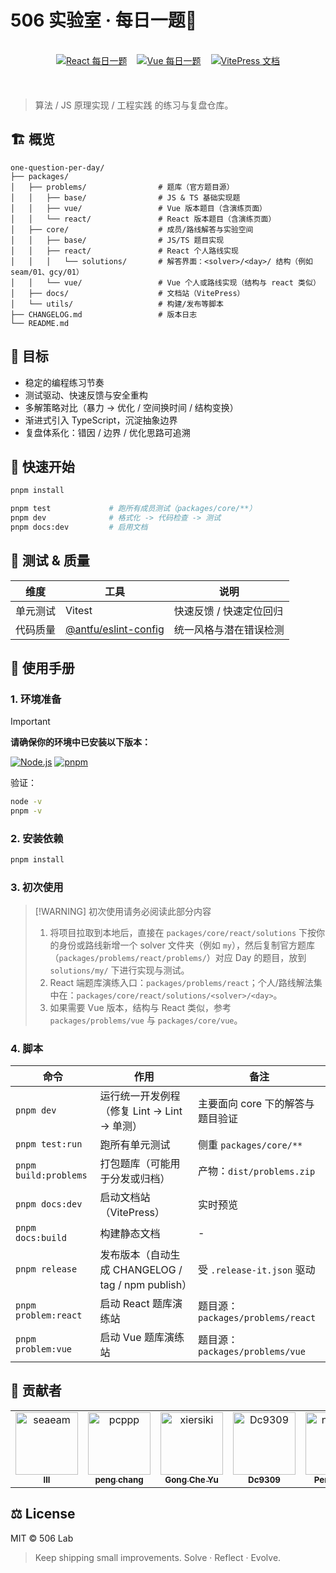 # 506 实验室 · 每日一题🚀

<br />

<div align="center">
  <div style="display: flex; justify-content: center; gap: 16px; margin-bottom: 20px;">
    <a href="https://one-question-per-day-react-problem.vercel.app/">
      <img src="https://img.shields.io/badge/React-每日一题-61DAFB?logo=react&logoColor=white&labelColor=61DAFB" alt="React 每日一题" />
    </a>
    <a href="https://one-question-per-day-vue-problem.vercel.app/">
      <img src="https://img.shields.io/badge/Vue-每日一题-42b883?logo=vue.js&logoColor=white&labelColor=42b883" alt="Vue 每日一题" />
    </a>
    <a href="https://506-fetl.github.io/one-question-per-day/">
      <img src="https://img.shields.io/badge/文档中心-5C73E7?logo=vitepress&labelColor=5C73E7&logoColor=white" alt="VitePress 文档" />
    </a>
  </div>
</div>

<br />

> 算法 / JS 原理实现 / 工程实践 的练习与复盘仓库。

## 🏗️ 概览

```
one-question-per-day/
├── packages/
│   ├── problems/                # 题库（官方题目源）
│   │   ├── base/                # JS & TS 基础实现题
│   │   ├── vue/                 # Vue 版本题目（含演练页面）
│   │   └── react/               # React 版本题目（含演练页面）
│   ├── core/                    # 成员/路线解答与实验空间
│   │   ├── base/                # JS/TS 题目实现
│   │   ├── react/               # React 个人路线实现
│   │   │   └── solutions/       # 解答界面：<solver>/<day>/ 结构（例如 seam/01、gcy/01）
│   │   └── vue/                 # Vue 个人或路线实现（结构与 react 类似）
│   ├── docs/                    # 文档站（VitePress）
│   └── utils/                   # 构建/发布等脚本
├── CHANGELOG.md                 # 版本日志
└── README.md
```

## 🥅 目标

- 稳定的编程练习节奏
- 测试驱动、快速反馈与安全重构
- 多解策略对比（暴力 → 优化 / 空间换时间 / 结构变换）
- 渐进式引入 TypeScript，沉淀抽象边界
- 复盘体系化：错因 / 边界 / 优化思路可追溯

## 🚀 快速开始

```bash
pnpm install

pnpm test             # 跑所有成员测试（packages/core/**）
pnpm dev              # 格式化 -> 代码检查 -> 测试
pnpm docs:dev         # 启用文档
```

## 🧪 测试 & 质量

| 维度     | 工具                                                           | 说明                    |
| -------- | -------------------------------------------------------------- | ----------------------- |
| 单元测试 | Vitest                                                         | 快速反馈 / 快速定位回归 |
| 代码质量 | [@antfu/eslint-config](https://github.com/antfu/eslint-config) | 统一风格与潜在错误检测  |

## 📘 使用手册

### 1. 环境准备

> [!IMPORTANT]
> **请确保你的环境中已安装以下版本：**
>
> [![Node.js](https://img.shields.io/badge/Node.js-%3E%3D22.19-339933?logo=node.js&logoColor=white)](https://nodejs.org/)
> [![pnpm](https://img.shields.io/badge/pnpm-%3E%3D10.15-F69220?logo=pnpm&logoColor=white)](https://pnpm.io/)

验证：

```bash
node -v
pnpm -v
```

### 2. 安装依赖

```bash
pnpm install
```

### 3. 初次使用

> [!WARNING] 初次使用请务必阅读此部分内容
>
> 1. 将项目拉取到本地后，直接在 `packages/core/react/solutions` 下按你的身份或路线新增一个 solver 文件夹（例如 `my`），然后复制官方题库（`packages/problems/react/problems/`）对应 Day 的题目，放到 `solutions/my/` 下进行实现与测试。
> 2. React 端题库演练入口：`packages/problems/react`；个人/路线解法集中在：`packages/core/react/solutions/<solver>/<day>`。
> 3. 如果需要 Vue 版本，结构与 React 类似，参考 `packages/problems/vue` 与 `packages/core/vue`。

### 4. 脚本

| 命令                  | 作用                                               | 备注                              |
| --------------------- | -------------------------------------------------- | --------------------------------- |
| `pnpm dev`            | 运行统一开发例程（修复 Lint -> Lint -> 单测）      | 主要面向 core 下的解答与题目验证  |
| `pnpm test:run`       | 跑所有单元测试                                     | 侧重 `packages/core/**`           |
| `pnpm build:problems` | 打包题库（可能用于分发或归档）                     | 产物：`dist/problems.zip`         |
| `pnpm docs:dev`       | 启动文档站（VitePress）                            | 实时预览                          |
| `pnpm docs:build`     | 构建静态文档                                       | -                                 |
| `pnpm release`        | 发布版本（自动生成 CHANGELOG / tag / npm publish） | 受 `.release-it.json` 驱动        |
| `pnpm problem:react`  | 启动 React 题库演练站                              | 题目源：`packages/problems/react` |
| `pnpm problem:vue`    | 启动 Vue 题库演练站                                | 题目源：`packages/problems/vue`   |

## 🤝 贡献者

<!-- readme: contributors -start -->
<table>
    <tbody>
		<tr>
            <td align="center">
                <a href="https://github.com/seaeam">
                    <img src="https://avatars.githubusercontent.com/u/87215099?v=4" width="100;" alt="seaeam"/>
                    <br />
                    <sub><b>lll</b></sub>
                </a>
            </td>
            <td align="center">
                <a href="https://github.com/pcppp">
                    <img src="https://avatars.githubusercontent.com/u/104177657?v=4" width="100;" alt="pcppp"/>
                    <br />
                    <sub><b>peng chang</b></sub>
                </a>
            </td>
            <td align="center">
                <a href="https://github.com/xiersiki">
                    <img src="https://avatars.githubusercontent.com/u/74220172?v=4" width="100;" alt="xiersiki"/>
                    <br />
                    <sub><b>Gong Che Yu</b></sub>
                </a>
            </td>
            <td align="center">
                <a href="https://github.com/Dc9309">
                    <img src="https://avatars.githubusercontent.com/u/103992756?v=4" width="100;" alt="Dc9309"/>
                    <br />
                    <sub><b>Dc9309</b></sub>
                </a>
            </td>
            <td align="center">
                <a href="https://github.com/notshine">
                    <img src="https://avatars.githubusercontent.com/u/105473589?v=4" width="100;" alt="notshine"/>
                    <br />
                    <sub><b>Peng Liang</b></sub>
                </a>
            </td>
            <td align="center">
                <a href="https://github.com/wang-danni">
                    <img src="https://avatars.githubusercontent.com/u/126050206?v=4" width="100;" alt="wang-danni"/>
                    <br />
                    <sub><b>wang-danni</b></sub>
                </a>
            </td>
		</tr>
	<tbody>
</table>
<!-- readme: contributors -end -->

## ⚖️ License

MIT © 506 Lab

> Keep shipping small improvements. Solve · Reflect · Evolve.
